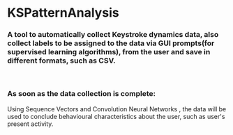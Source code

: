 # KSPatternAnalysis
<h3>A tool to automatically collect Keystroke dynamics data, also collect labels to be assigned to the data via GUI prompts(for supervised learning algorithms), from the user and save in different formats, such as CSV.</h3>
<br>
<h3>
As soon as the data collection is complete:</h3>
Using Sequence Vectors and Convolution Neural Networks , the data will be used to conclude behavioural characteristics about the user, such as user's present activity.
